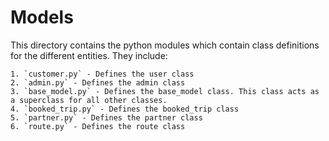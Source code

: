 # Models

This directory contains the python modules which contain class definitions for the different entities.
They include:

    1. `customer.py` - Defines the user class
    2. `admin.py` - Defines the admin class
    3. `base_model.py` - Defines the base_model class. This class acts as a superclass for all other classes.
    4. `booked_trip.py` - Defines the booked_trip class
    5. `partner.py` - Defines the partner class
    6. `route.py` - Defines the route class
